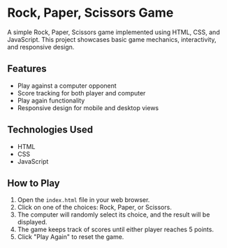 
# Rock, Paper, Scissors Game

A simple Rock, Paper, Scissors game implemented using HTML, CSS, and JavaScript. This project showcases basic game mechanics, interactivity, and responsive design.

## Features

- Play against a computer opponent
- Score tracking for both player and computer
- Play again functionality
- Responsive design for mobile and desktop views

## Technologies Used

- HTML
- CSS
- JavaScript

## How to Play

1. Open the `index.html` file in your web browser.
2. Click on one of the choices: Rock, Paper, or Scissors.
3. The computer will randomly select its choice, and the result will be displayed.
4. The game keeps track of scores until either player reaches 5 points.
5. Click "Play Again" to reset the game.
